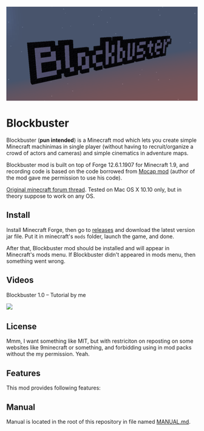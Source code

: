 ![Blockbuster logo](./logo.png)

# Blockbuster

Blockbuster (**pun intended**) is a Minecraft mod which lets you create simple Minecraft machinimas in 
single player (without having to recruit/organize a crowd of actors and cameras) 
and simple cinematics in adventure maps.

Blockbuster mod is built on top of Forge 12.6.1.1907 for Minecraft 1.9, and recording 
code is based on the code borrowed from [Mocap mod](http://www.minecraftforum.net/forums/mapping-and-modding/minecraft-mods/1445402-minecraft-motion-capture-mod-mocap-16-000) (author of the mod gave me permission 
to use his code). 

[Original minecraft forum thread](http://www.minecraftforum.net/forums/mapping-and-modding/minecraft-mods/2700216-blockbuster-create-simple-machinimas-and-adventure). 
Tested on Mac OS X 10.10 only, but in theory suppose to work on any OS.

## Install

Install Minecraft Forge, then go to 
[releases](https://github.com/mchorse/blockbuster/releases) and download the 
latest version jar file. Put it in minecraft's `mods` folder, launch the game, 
and done. 

After that, Blockbuster mod should be installed and will appear in Minecraft's 
mods menu. If Blockbuster didn't appeared in mods menu, then something went 
wrong.

## Videos

Blockbuster 1.0 – Tutorial by me

<a href="https://www.youtube.com/watch?v=LPJb49VUUqk">
    <img height="420" src="https://img.youtube.com/vi/LPJb49VUUqk/0.jpg">
</a>

## License

Mmm, I want something like MIT, but with restriciton on reposting on some 
websites like 9minecraft or something, and forbidding using in mod packs 
without the my permission. Yeah. 

## Features

This mod provides following features:

## Manual

Manual is located in the root of this repository in file named [MANUAL.md](./MANUAL.md).
